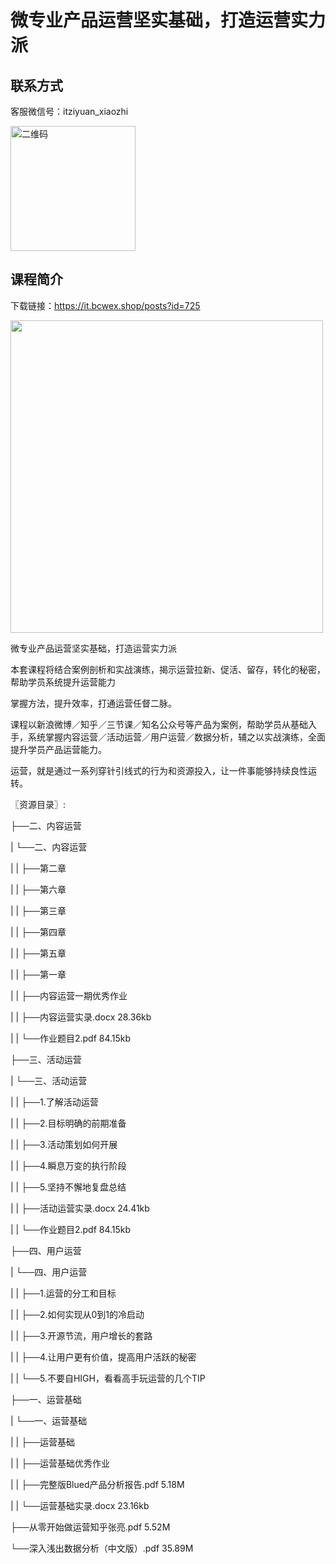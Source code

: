 # 微专业产品运营坚实基础，打造运营实力派

## 联系方式

客服微信号：itziyuan_xiaozhi

<img src="https://ziyuanyun.oss-cn-guangzhou.aliyuncs.com/common/20240614073449/666b82192834a.jpg" width="200" height="200" alt="二维码">

## 课程简介

下载链接：https://it.bcwex.shop/posts?id=725

<img src="https://ziyuanyun.oss-cn-guangzhou.aliyuncs.com/yun/20240515152238/664462be75c82.jpg" width="500" alt="">

  微专业产品运营坚实基础，打造运营实力派



 本套课程将结合案例剖析和实战演练，揭示运营拉新、促活、留存，转化的秘密，帮助学员系统提升运营能力

 掌握方法，提升效率，打通运营任督二脉。

 课程以新浪微博／知乎／三节课／知名公众号等产品为案例，帮助学员从基础入手，系统掌握内容运营／活动运营／用户运营／数据分析，辅之以实战演练，全面提升学员产品运营能力。

 运营，就是通过一系列穿针引线式的行为和资源投入，让一件事能够持续良性运转。

 〖资源目录〗:

 ├──二、内容运营

 | └──二、内容运营

 | | ├──第二章

 | | ├──第六章

 | | ├──第三章

 | | ├──第四章

 | | ├──第五章

 | | ├──第一章

 | | ├──内容运营一期优秀作业

 | | ├──内容运营实录.docx 28.36kb

 | | └──作业题目2.pdf 84.15kb

 ├──三、活动运营

 | └──三、活动运营

 | | ├──1.了解活动运营

 | | ├──2.目标明确的前期准备

 | | ├──3.活动策划如何开展

 | | ├──4.瞬息万变的执行阶段

 | | ├──5.坚持不懈地复盘总结

 | | ├──活动运营实录.docx 24.41kb

 | | └──作业题目2.pdf 84.15kb

 ├──四、用户运营

 | └──四、用户运营

 | | ├──1.运营的分工和目标

 | | ├──2.如何实现从0到1的冷启动

 | | ├──3.开源节流，用户增长的套路

 | | ├──4.让用户更有价值，提高用户活跃的秘密

 | | └──5.不要自HIGH，看看高手玩运营的几个TIP

 ├──一、运营基础

 | └──一、运营基础

 | | ├──运营基础

 | | ├──运营基础优秀作业

 | | ├──完整版Blued产品分析报告.pdf 5.18M

 | | └──运营基础实录.docx 23.16kb

 ├──从零开始做运营知乎张亮.pdf 5.52M

 └──深入浅出数据分析（中文版）.pdf 35.89M

  